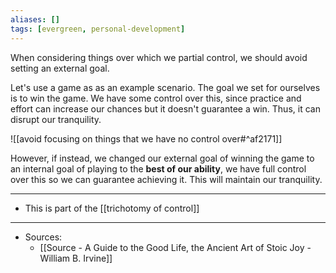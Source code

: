 ```yaml
---
aliases: []
tags: [evergreen, personal-development]
---
```

When considering things over which we partial control, we should avoid setting an external goal.

Let's use a game as as an example scenario. The goal we set for ourselves is to win the game. We have some control over this, since practice and effort can increase our chances but it doesn't guarantee a win. Thus, it can disrupt our tranquility.

![[avoid focusing on things that we have no control over#^af2171]]

However, if instead, we changed our external goal of winning the game to an internal goal of playing to the **best of our ability**, we have full control over this so we can guarantee achieving it. This will maintain our tranquility. 


---
- This is part of the [[trichotomy of control]]

---
- Sources:
	- [[Source - A Guide to the Good Life, the Ancient Art of Stoic Joy - William B. Irvine]]